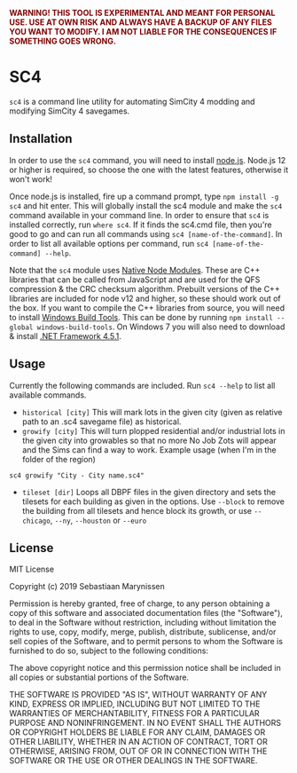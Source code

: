 <span style="color: maroon">**WARNING! THIS TOOL IS EXPERIMENTAL AND MEANT FOR PERSONAL USE. USE AT OWN RISK AND ALWAYS HAVE A BACKUP OF ANY FILES YOU WANT TO MODIFY. I AM NOT LIABLE FOR THE CONSEQUENCES IF SOMETHING GOES WRONG.**</span>

# SC4

`sc4` is a command line utility for automating SimCity 4 modding and modifying SimCity 4 savegames.
 
## Installation
 
In order to use the `sc4` command, you will need to install [node.js](https://www.nodejs.org).
Node.js 12 or higher is required, so choose the one with the latest features, otherwise it won't work!

Once node.js is installed, fire up a command prompt, type `npm install -g sc4` and hit enter.
This will globally install the sc4 module and make the `sc4` command available in your command line.
In order to ensure that `sc4` is installed correctly, run `where sc4`.
If it finds the sc4.cmd file, then you're good to go and can run all commands using `sc4 [name-of-the-command]`.
In order to list all available options per command, run `sc4 [name-of-the-command] --help`.

Note that the `sc4` module uses [Native Node Modules](https://nodejs.org/api/addons.html).
These are C++ libraries that can be called from JavaScript and are used for the QFS compression & the CRC checksum algorithm.
Prebuilt versions of the C++ libraries are included for node v12 and higher, so these should work out of the box.
If you want to compile the C++ libraries from source, you will need to install [Windows Build Tools](https://github.com/felixrieseberg/windows-build-tools).
This can be done by running `npm install --global windows-build-tools`.
On Windows 7 you will also need to download & install [.NET Framework 4.5.1](http://www.microsoft.com/en-us/download/details.aspx?id=40773).

## Usage

Currently the following commands are included. Run `sc4 --help` to list all available commands.

 - `historical [city]` This will mark lots in the given city (given as relative path to an .sc4 savegame file) as historical.
 - `growify [city]` This will turn plopped residential and/or industrial lots in the given city into growables so that no more No Job Zots will appear and the Sims can find a way to work. Example usage (when I'm in the folder of the region)
 ```
 sc4 growify "City - City name.sc4"
 ```
 - `tileset [dir]` Loops all DBPF files in the given directory and sets the tilesets for each building as given in the options. Use `--block` to remove the building from all tilesets and hence block its growth, or use `--chicago`, `--ny`, `--houston` or `--euro`

## License

 MIT License

Copyright (c) 2019 Sebastiaan Marynissen

Permission is hereby granted, free of charge, to any person obtaining a copy
of this software and associated documentation files (the "Software"), to deal
in the Software without restriction, including without limitation the rights
to use, copy, modify, merge, publish, distribute, sublicense, and/or sell
copies of the Software, and to permit persons to whom the Software is
furnished to do so, subject to the following conditions:

The above copyright notice and this permission notice shall be included in all
copies or substantial portions of the Software.

THE SOFTWARE IS PROVIDED "AS IS", WITHOUT WARRANTY OF ANY KIND, EXPRESS OR
IMPLIED, INCLUDING BUT NOT LIMITED TO THE WARRANTIES OF MERCHANTABILITY,
FITNESS FOR A PARTICULAR PURPOSE AND NONINFRINGEMENT. IN NO EVENT SHALL THE
AUTHORS OR COPYRIGHT HOLDERS BE LIABLE FOR ANY CLAIM, DAMAGES OR OTHER
LIABILITY, WHETHER IN AN ACTION OF CONTRACT, TORT OR OTHERWISE, ARISING FROM,
OUT OF OR IN CONNECTION WITH THE SOFTWARE OR THE USE OR OTHER DEALINGS IN THE
SOFTWARE.
